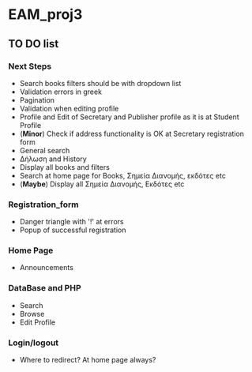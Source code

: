 # EAM_proj3

## TO DO list

### Next Steps
* Search books filters should be with dropdown list
* Validation errors in greek
* Pagination
* Validation when editing profile
* Profile and Edit of Secretary and Publisher profile as it is at Student Profile
* (**Minor**) Check if address functionality is OK at Secretary registration form
* General search
* Δήλωση and History
* Display all books and filters
* Search at home page for Books, Σημεία Διανομής, εκδότες etc
* (**Maybe**) Display all Σημεία Διανομής, Εκδότες etc


### Registration_form
* Danger triangle with '!' at errors
* Popup of successful registration

### Home Page
* Announcements

### DataBase and PHP
* Search
* Browse
* Edit Profile

### Login/logout
* Where to redirect? At home page always?
